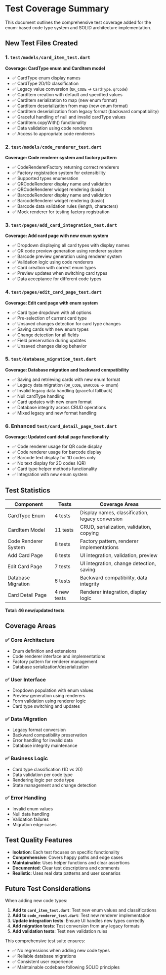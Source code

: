 # Test Coverage Summary

This document outlines the comprehensive test coverage added for the enum-based code type system and SOLID architecture implementation.

## New Test Files Created

### 1. `test/models/card_item_test.dart`

**Coverage: CardType enum and CardItem model**

- ✅ CardType enum display names
- ✅ CardType 2D/1D classification
- ✅ Legacy value conversion (`QR_CODE` → `CardType.qrCode`)
- ✅ CardItem creation with default and specified values
- ✅ CardItem serialization to map (new enum format)
- ✅ CardItem deserialization from map (new enum format)
- ✅ CardItem deserialization from legacy format (backward compatibility)
- ✅ Graceful handling of null and invalid cardType values
- ✅ CardItem.copyWith() functionality
- ✅ Data validation using code renderers
- ✅ Access to appropriate code renderers

### 2. `test/models/code_renderer_test.dart`

**Coverage: Code renderer system and factory pattern**

- ✅ CodeRendererFactory returning correct renderers
- ✅ Factory registration system for extensibility
- ✅ Supported types enumeration
- ✅ QRCodeRenderer display name and validation
- ✅ QRCodeRenderer widget rendering (basic)
- ✅ BarcodeRenderer display name and validation
- ✅ BarcodeRenderer widget rendering (basic)
- ✅ Barcode data validation rules (length, characters)
- ✅ Mock renderer for testing factory registration

### 3. `test/pages/add_card_integration_test.dart`

**Coverage: Add card page with new enum system**

- ✅ Dropdown displaying all card types with display names
- ✅ QR code preview generation using renderer system
- ✅ Barcode preview generation using renderer system
- ✅ Validation logic using code renderers
- ✅ Card creation with correct enum types
- ✅ Preview updates when switching card types
- ✅ Data acceptance for different code types

### 4. `test/pages/edit_card_page_test.dart`

**Coverage: Edit card page with enum system**

- ✅ Card type dropdown with all options
- ✅ Pre-selection of current card type
- ✅ Unsaved changes detection for card type changes
- ✅ Saving cards with new enum types
- ✅ Change detection for all fields
- ✅ Field preservation during updates
- ✅ Unsaved changes dialog behavior

### 5. `test/database_migration_test.dart`

**Coverage: Database migration and backward compatibility**

- ✅ Saving and retrieving cards with new enum format
- ✅ Legacy data migration (`QR_CODE`, `BARCODE` → enum)
- ✅ Invalid legacy data handling (graceful fallback)
- ✅ Null cardType handling
- ✅ Card updates with new enum format
- ✅ Database integrity across CRUD operations
- ✅ Mixed legacy and new format handling

### 6. Enhanced `test/card_detail_page_test.dart`

**Coverage: Updated card detail page functionality**

- ✅ Code renderer usage for QR code display
- ✅ Code renderer usage for barcode display
- ✅ Barcode text display for 1D codes only
- ✅ No text display for 2D codes (QR)
- ✅ Card type helper methods functionality
- ✅ Integration with new enum system

## Test Statistics

| Component            | Tests       | Coverage Areas                                   |
| -------------------- | ----------- | ------------------------------------------------ |
| CardType Enum        | 4 tests     | Display names, classification, legacy conversion |
| CardItem Model       | 11 tests    | CRUD, serialization, validation, copying         |
| Code Renderer System | 8 tests     | Factory pattern, renderer implementations        |
| Add Card Page        | 6 tests     | UI integration, validation, preview              |
| Edit Card Page       | 7 tests     | UI integration, change detection, saving         |
| Database Migration   | 6 tests     | Backward compatibility, data integrity           |
| Card Detail Page     | 4 new tests | Renderer integration, display logic              |

**Total: 46 new/updated tests**

## Coverage Areas

### ✅ **Core Architecture**

- Enum definition and extensions
- Code renderer interface and implementations
- Factory pattern for renderer management
- Database serialization/deserialization

### ✅ **User Interface**

- Dropdown population with enum values
- Preview generation using renderers
- Form validation using renderer logic
- Card type switching and updates

### ✅ **Data Migration**

- Legacy format conversion
- Backward compatibility preservation
- Error handling for invalid data
- Database integrity maintenance

### ✅ **Business Logic**

- Card type classification (1D vs 2D)
- Data validation per code type
- Rendering logic per code type
- State management and change detection

### ✅ **Error Handling**

- Invalid enum values
- Null data handling
- Validation failures
- Migration edge cases

## Test Quality Features

- **Isolation**: Each test focuses on specific functionality
- **Comprehensive**: Covers happy paths and edge cases
- **Maintainable**: Uses helper functions and clear assertions
- **Documented**: Clear test descriptions and comments
- **Realistic**: Uses real data patterns and user scenarios

## Future Test Considerations

When adding new code types:

1. **Add to `card_item_test.dart`**: Test new enum values and classifications
2. **Add to `code_renderer_test.dart`**: Test new renderer implementation
3. **Update integration tests**: Ensure UI handles new types correctly
4. **Add migration tests**: Test conversion from any legacy formats
5. **Add validation tests**: Test new validation rules

This comprehensive test suite ensures:

- ✅ No regressions when adding new code types
- ✅ Reliable database migrations
- ✅ Consistent user experience
- ✅ Maintainable codebase following SOLID principles
